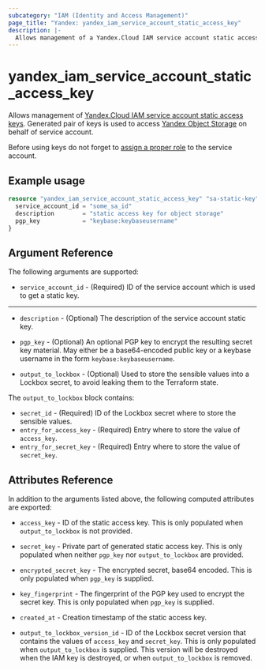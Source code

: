 ```yaml
---
subcategory: "IAM (Identity and Access Management)"
page_title: "Yandex: yandex_iam_service_account_static_access_key"
description: |-
  Allows management of a Yandex.Cloud IAM service account static access key.
---
```



# yandex_iam_service_account_static_access_key




Allows management of [Yandex.Cloud IAM service account static access keys](https://cloud.yandex.com/docs/iam/operations/sa/create-access-key). Generated pair of keys is used to access [Yandex Object Storage](https://cloud.yandex.com/docs/storage) on behalf of service account.

Before using keys do not forget to [assign a proper role](https://cloud.yandex.com/docs/iam/operations/sa/assign-role-for-sa) to the service account.

## Example usage

```terraform
resource "yandex_iam_service_account_static_access_key" "sa-static-key" {
  service_account_id = "some_sa_id"
  description        = "static access key for object storage"
  pgp_key            = "keybase:keybaseusername"
}
```

## Argument Reference

The following arguments are supported:

* `service_account_id` - (Required) ID of the service account which is used to get a static key.

---

* `description` - (Optional) The description of the service account static key.

* `pgp_key` - (Optional) An optional PGP key to encrypt the resulting secret key material. May either be a base64-encoded public key or a keybase username in the form `keybase:keybaseusername`.

* `output_to_lockbox` - (Optional) Used to store the sensible values into a Lockbox secret, to avoid leaking them to the Terraform state.

The `output_to_lockbox` block contains:

* `secret_id` - (Required) ID of the Lockbox secret where to store the sensible values.
* `entry_for_access_key` - (Required) Entry where to store the value of `access_key`.
* `entry_for_secret_key` - (Required) Entry where to store the value of `secret_key`.

## Attributes Reference

In addition to the arguments listed above, the following computed attributes are exported:

* `access_key` - ID of the static access key. This is only populated when `output_to_lockbox` is not provided.

* `secret_key` - Private part of generated static access key. This is only populated when neither `pgp_key` nor `output_to_lockbox` are provided.

* `encrypted_secret_key` - The encrypted secret, base64 encoded. This is only populated when `pgp_key` is supplied.

* `key_fingerprint` - The fingerprint of the PGP key used to encrypt the secret key. This is only populated when `pgp_key` is supplied.

* `created_at` - Creation timestamp of the static access key.

* `output_to_lockbox_version_id` - ID of the Lockbox secret version that contains the values of `access_key` and `secret_key`. This is only populated when `output_to_lockbox` is supplied. This version will be destroyed when the IAM key is destroyed, or when `output_to_lockbox` is removed.
